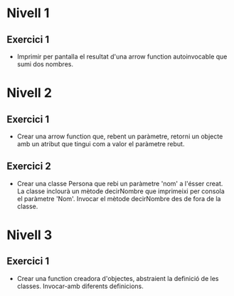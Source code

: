 # Nivell 1
## Exercici 1
- Imprimir per pantalla el resultat d'una arrow function autoinvocable que sumi dos nombres.
 
# Nivell 2
## Exercici 1
- Crear una arrow function que, rebent un paràmetre, retorni un objecte amb un atribut que tingui com a valor el paràmetre rebut.

## Exercici 2
- Crear una classe Persona que rebi un paràmetre 'nom' a l'ésser creat. La classe inclourà un mètode decirNombre que imprimeixi per consola el paràmetre 'Nom'. Invocar el mètode decirNombre des de fora de la classe.

# Nivell 3
## Exercici 1
- Crear una function creadora d'objectes, abstraient la definició de les classes. Invocar-amb diferents definicions.